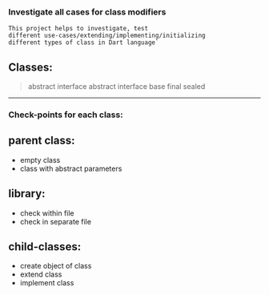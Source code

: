 ### Investigate all cases for class modifiers
```
This project helps to investigate, test 
different use-cases/extending/implementing/initializing 
different types of class in Dart language`
```

## Classes:
> abstract
> interface
> abstract interface
> base
> final
> sealed

___________________________________________________________________________
### Check-points for each class:

## parent class:
- empty class
- class with abstract parameters

## library:
- check within file
- check in separate file

## child-classes:
- create object of class
- extend class
- implement class